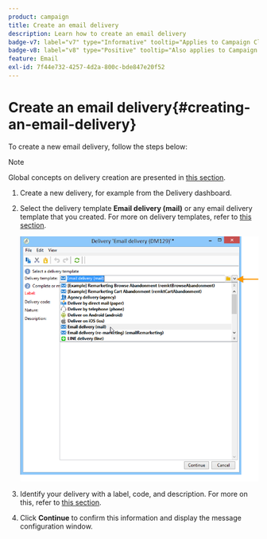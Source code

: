 ```yaml
---
product: campaign
title: Create an email delivery
description: Learn how to create an email delivery
badge-v7: label="v7" type="Informative" tooltip="Applies to Campaign Classic v7"
badge-v8: label="v8" type="Positive" tooltip="Also applies to Campaign v8"
feature: Email
exl-id: 7f44e732-4257-4d2a-800c-bde847e20f52
---
```

# Create an email delivery{#creating-an-email-delivery}

 

To create a new email delivery, follow the steps below:

>[!NOTE]
>
>Global concepts on delivery creation are presented in [this section](steps-about-delivery-creation-steps.md).

1. Create a new delivery, for example from the Delivery dashboard.
1. Select the delivery template **Email delivery (mail)** or any email delivery template that you created. For more on delivery templates, refer to [this section](about-templates.md).

   ![](assets/s_ncs_user_wizard_email01_1.png)

1. Identify your delivery with a label, code, and description. For more on this, refer to [this section](steps-create-and-identify-the-delivery.md#identifying-the-delivery).
1. Click **Continue** to confirm this information and display the message configuration window.
